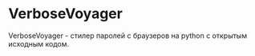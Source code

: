 # VerboseVoyager
VerboseVoyager - стилер паролей с браузеров на python c открытым исходным кодом.  
